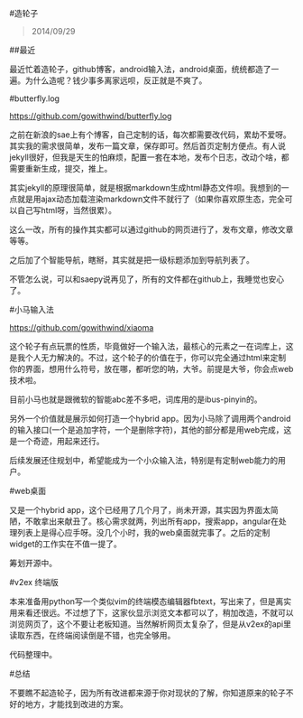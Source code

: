 #造轮子
>2014/09/29

##最近

最近忙着造轮子，github博客，android输入法，android桌面，统统都造了一遍。为什么造呢？钱少事多离家远呗，反正就是不爽了。

#butterfly.log

<https://github.com/gowithwind/butterfly.log>

之前在新浪的sae上有个博客，自己定制的话，每次都需要改代码，累劫不爱呀。其实我的需求很简单，发布一篇文章，保存即可。然后首页定制方便点。有人说jekyll很好，但我是天生的怕麻烦，配置一套在本地，发布个日志，改动个啥，都需要重新生成，提交，推上。

其实jekyll的原理很简单，就是根据markdown生成html静态文件呗。我想到的一点就是用ajax动态加载渲染markdown文件不就行了（如果你喜欢原生态，完全可以自己写html呀，当然很累）。

这么一改，所有的操作其实都可以通过github的网页进行了，发布文章，修改文章等等。

之后加了个智能导航，瞎掰，其实就是把一级标题添加到导航列表了。

不管怎么说，可以和saepy说再见了，所有的文件都在github上，我睡觉也安心了。

#小马输入法

<https://github.com/gowithwind/xiaoma>

这个轮子有点玩票的性质，毕竟做好一个输入法，最核心的元素之一在词库上，这是我个人无力解决的。不过，这个轮子的价值在于，你可以完全通过html来定制你的界面，想用什么符号，放在哪，都听您的呐，大爷。前提是大爷，你会点web技术啦。

目前小马也就是跟微软的智能abc差不多吧，词库用的是ibus-pinyin的。

另外一个价值就是展示如何打造一个hybrid app。因为小马除了调用两个android的输入接口(一个是追加字符，一个是删除字符)，其他的部分都是用web完成，这是一个奇迹，用起来还行。

后续发展还住规划中，希望能成为一个小众输入法，特别是有定制web能力的用户。

#web桌面

又是一个hybrid app，这个已经用了几个月了，尚未开源，其实因为界面太简陋，不敢拿出来献丑了。核心需求就两，列出所有app，搜索app，angular在处理列表上是得心应手呀。没几个小时，我的web桌面就完事了。之后的定制widget的工作实在不值一提了。

筹划开源中。

#v2ex 终端版

本来准备用python写一个类似vim的终端模态编辑器fbtext，写出来了，但是离实用来看还很远。不过想了下，这家伙显示浏览文本都可以了，稍加改造，不就可以浏览网页了，这个不要让老板知道。当然解析网页太复杂了，但是从v2ex的api里读取东西，在终端阅读倒是不错，也完全够用。

代码整理中。


#总结

不要瞧不起造轮子，因为所有改进都来源于你对现状的了解，你知道原来的轮子不好的地方，才能找到改进的方案。




